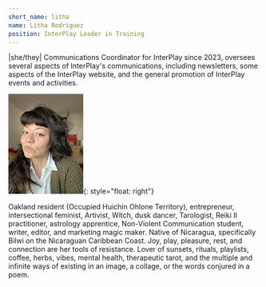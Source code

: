 ```yaml
---
short_name: litha
name: Litha Rodriguez
position: InterPlay Leader in Training
---
```


|she/they| Communications Coordinator for InterPlay since 2023, oversees several
aspects of InterPlay's communications, including newsletters, some aspects of
the InterPlay website, and the general promotion of InterPlay events and
activities.

![Litha Rodriguez](/assets/images/KRodriguez.jpg "Litha Rodriguez"){: style="float: right"}

Oakland resident (Occupied Huichin Ohlone Territory), entrepreneur,
intersectional feminist, Artivist, Witch, dusk dancer, Tarologist, Reiki II
practitioner, astrology apprentice, Non-Violent Communication student, writer,
editor, and marketing magic maker. Native of Nicaragua, specifically Bilwi on
the Nicaraguan Caribbean Coast. Joy, play, pleasure, rest, and connection are her
tools of resistance. Lover of sunsets, rituals, playlists, coffee, herbs, vibes,
mental health, therapeutic tarot, and the multiple and infinite ways of existing
in an image, a collage, or the words conjured in a poem.
